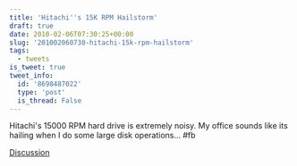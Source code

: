 ```yaml
---
title: 'Hitachi''s 15K RPM Hailstorm'
draft: true
date: 2010-02-06T07:30:25+00:00
slug: '201002060730-hitachi-15k-rpm-hailstorm'
tags:
  - tweets
is_tweet: true
tweet_info:
  id: '8698487022'
  type: 'post'
  is_thread: False
---
```




Hitachi's 15000 RPM hard drive is extremely noisy. My office sounds like its hailing when I do some large disk operations... #fb

[Discussion](https://x.com/sytelus/status/8698487022)
